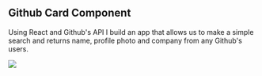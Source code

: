 ## Github Card Component

Using React and Github's API I build an app that allows us to make a simple search and returns name,  profile photo and company from any Github's users.

<img atl="evidence" src="https://image.ibb.co/i6PXdV/Captura-de-pantalla-de-2018-11-09-08-39-20.png">